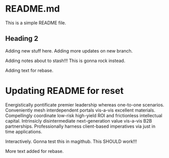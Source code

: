 # README.md

This is a simple README file.

## Heading 2

Adding new stuff here.
Adding more updates on new branch.

Adding notes about to stash!!!
This is gonna rock instead.

Adding text for rebase.

# Updating README for reset

Energistically pontificate premier leadership whereas one-to-one scenarios. Conveniently mesh interdependent portals vis-a-vis excellent materials. Compellingly coordinate low-risk high-yield ROI and frictionless intellectual capital. Intrinsicly disintermediate next-generation value vis-a-vis B2B partnerships. Professionally harness client-based imperatives via just in time applications.

Interactively.
Gonna test this in magithub.
This SHOULD work!!!

More text added for rebase.
